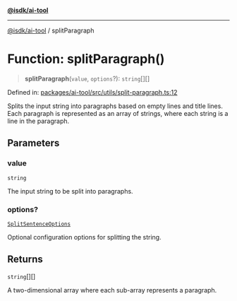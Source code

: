 [**@isdk/ai-tool**](../README.md)

***

[@isdk/ai-tool](../globals.md) / splitParagraph

# Function: splitParagraph()

> **splitParagraph**(`value`, `options`?): `string`[][]

Defined in: [packages/ai-tool/src/utils/split-paragraph.ts:12](https://github.com/isdk/ai-tool.js/blob/62dd65284e1c50d2e8546a14ae292154369bdb2c/src/utils/split-paragraph.ts#L12)

Splits the input string into paragraphs based on empty lines and title lines.
Each paragraph is represented as an array of strings, where each string is a line in the paragraph.

## Parameters

### value

`string`

The input string to be split into paragraphs.

### options?

[`SplitSentenceOptions`](../interfaces/SplitSentenceOptions.md)

Optional configuration options for splitting the string.

## Returns

`string`[][]

A two-dimensional array where each sub-array represents a paragraph.
